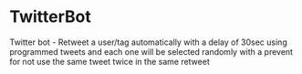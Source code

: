 # TwitterBot

Twitter bot - Retweet a user/tag automatically with a delay of 30sec using programmed tweets and each one will be selected randomly with a prevent for not use the same tweet twice in the same retweet

